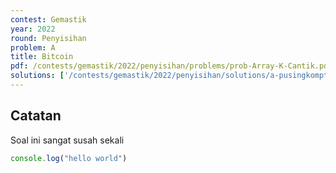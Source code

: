 ```yaml
---
contest: Gemastik
year: 2022
round: Penyisihan
problem: A
title: Bitcoin
pdf: /contests/gemastik/2022/penyisihan/problems/prob-Array-K-Cantik.pdf
solutions: ['/contests/gemastik/2022/penyisihan/solutions/a-pusingkomptitif.cpp']
---
```


## Catatan
Soal ini sangat susah sekali

```js
console.log("hello world")
```
